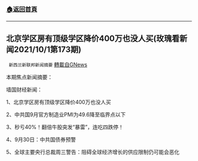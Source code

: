 ###  [:house:返回首頁](https://github.com/ourhimalayas/txt)
---


## 北京学区房有顶级学区降价400万也没人买(玫瑰看新闻2021/10/1第173期)
` 新西兰新联邦新闻摘要` [轉載自GNews](https://gnews.org/zh-hans/1571616/)

本期焦点新闻摘要：

墙国财经新闻：

1、北京学区房有顶级学区降价400万也没人买

2、中共国9月官方制造业PMI为49.6降至临界点以下

3、秒亏40%！翻倍牛股突发“暴雷”，连吃四跌停！

4、9月30日：中共国债券预警

5、全球主要央行总裁周三警告：阻碍全球经济增长的供应限制仍可能会恶化
